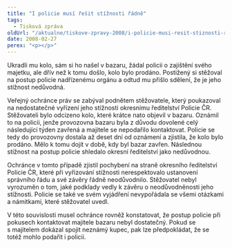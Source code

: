 ```yaml
---
title: "I policie musí řešit stížnosti řádně"
tags:
  - Tisková zpráva
oldUrl: "/aktualne/tiskove-zpravy-2008/i-policie-musi-resit-stiznosti-radne"
date: 2008-02-27
perex: "<p></p>"
---
```


<!-- imported from the old website -->

<p class="Normln-web">Ukradli mu kolo, sám si ho našel v bazaru, žádal policii o zajištění svého majetku, ale dřív než k tomu došlo, kolo bylo prodáno. Postižený si stěžoval na postup policie nadřízenému orgánu a odtud mu přišlo sdělení, že je jeho stížnost nedůvodná.</p><p class="Normln-web">Veřejný ochránce práv se zabýval podnětem stěžovatele, který poukazoval na nedostatečné vyřízení jeho stížnosti okresnímu ředitelství Policie ČR. Stěžovateli bylo odcizeno kolo, které krátce nato objevil v bazaru. Oznámil to na policii, jenže provozovna bazaru byla z důvodu dovolené celý následující týden zavřená a majitele se nepodařilo kontaktovat. Policie se tedy do provozovny dostala až deset dní od oznámení a zjistila, že kolo bylo prodáno. Mělo k tomu dojít v době, kdy byl bazar zavřen. Následnou stížnost na postup policie shledalo okresní ředitelství jako nedůvodnou.</p><p class="Normln-web">Ochránce v tomto případě zjistil pochybení na straně okresního ředitelství Policie ČR, které při vyřizování stížnosti nerespektovalo ustanovení správního řádu a své závěry řádně neodůvodnilo. Stěžovatel nebyl vyrozuměn o tom, jaké podklady vedly k závěru o neodůvodněnosti jeho stížnosti. Policie se také ve svém vyjádření nevypořádala se všemi otázkami a námitkami, které stěžovatel uvedl.</p><p class="Normln-web">V této souvislosti musel ochránce rovněž konstatovat, že postup policie při pokusech kontaktovat majitele bazaru nebyl dostatečný. Pokud se s majitelem dokázal spojit neznámý kupec, pak lze předpokládat, že se totéž mohlo podařit i policii.</p><p class="Normln"> </p>
